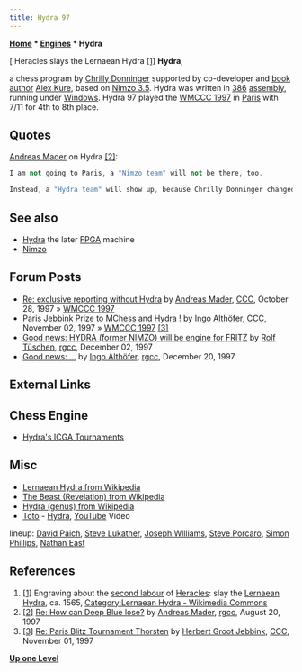 ```yaml
---
title: Hydra 97
---
```

**[Home](Home "Home") * [Engines](Engines "Engines") * Hydra**

\[ Heracles slays the Lernaean Hydra <a id="cite-note-1" href="#cite-ref-1">[1]</a>
**Hydra**,

a chess program by [Chrilly Donninger](Chrilly_Donninger "Chrilly Donninger") supported by co-developer and [book author](Category:Opening_Book_Author "Category:Opening Book Author") [Alex Kure](Alex_Kure "Alex Kure"), based on [Nimzo 3.5](Nimzo "Nimzo"). Hydra was written in [386](X86 "X86") [assembly](Assembly "Assembly"), running under [Windows](Windows "Windows"). Hydra 97 played the [WMCCC 1997](WMCCC_1997 "WMCCC 1997") in [Paris](https://en.wikipedia.org/wiki/Paris) with 7/11 for 4th to 8th place.

## Quotes

[Andreas Mader](Andreas_Mader "Andreas Mader") on Hydra <a id="cite-note-2" href="#cite-ref-2">[2]</a>:

```C++
I am not going to Paris, a "Nimzo team" will not be there, too.

```

```C++
Instead, a "Hydra team" will show up, because Chrilly Donninger changed the name of his child. This program is based on Nimzo 3.5, but most of the routines are new and many new ideas had been implemented. Hydra will only work with [Win 95 (97, NT)](Windows "Windows") and will not work under [DOS](MS-DOS "MS-DOS"). By now we are twiddling with the positional parameters (e.g. the brand new [mobility evaluation](Mobility "Mobility")) and there are many bugs in the program. Hydra is a "usual" Donninger program: Very fast and (by now) dumb. I have a Pentium 225 MMX and Hydra is doing approx. 180 KNPS on this machine. Maybe this is going to decrease when more knowledge is implemented. Chrilly also had a plan for "CHE++", but I think due to time problems this is not going to happen ... 

```

## See also

- [Hydra](Hydra "Hydra") the later [FPGA](FPGA "FPGA") machine
- [Nimzo](Nimzo "Nimzo")

## Forum Posts

- [Re: exclusive reporting without Hydra](https://www.stmintz.com/ccc/index.php?id=11214) by [Andreas Mader](Andreas_Mader "Andreas Mader"), [CCC](CCC "CCC"), October 28, 1997 » [WMCCC 1997](WMCCC_1997 "WMCCC 1997")
- [Paris Jebbink Prize to MChess and Hydra !](https://www.stmintz.com/ccc/index.php?id=11502) by [Ingo Althöfer](Ingo_Alth%C3%B6fer "Ingo Althöfer"), [CCC](CCC "CCC"), November 02, 1997 » [WMCCC 1997](WMCCC_1997 "WMCCC 1997") <a id="cite-note-3" href="#cite-ref-3">[3]</a>
- [Good news: HYDRA (former NIMZO) will be engine for FRITZ](https://groups.google.com/d/msg/rec.games.chess.computer/Hrr2GE5mFbM/38URG0CESpEJ) by [Rolf Tüschen](Rolf_T%C3%BCschen "Rolf Tüschen"), [rgcc](Computer_Chess_Forums "Computer Chess Forums"), December 02, 1997
- [Good news: ...](https://groups.google.com/d/msg/rec.games.chess.computer/a0z4xMA7KoY/_WRfzfdVY40J) by [Ingo Althöfer](Ingo_Alth%C3%B6fer "Ingo Althöfer"), [rgcc](Computer_Chess_Forums "Computer Chess Forums"), December 20, 1997

## External Links

## Chess Engine

- [Hydra's ICGA Tournaments](https://www.game-ai-forum.org/icga-tournaments/program.php?id=6)

## Misc

- [Lernaean Hydra from Wikipedia](https://en.wikipedia.org/wiki/Lernaean_Hydra)
- [The Beast (Revelation) from Wikipedia](https://en.wikipedia.org/wiki/Beast_of_Revelation)
- [Hydra (genus) from Wikipedia](https://en.wikipedia.org/wiki/Hydra_%28genus%29)
- [Toto](Category:Toto "Category:Toto") - [Hydra](<https://en.wikipedia.org/wiki/Hydra_(Toto_album)>), [YouTube](https://en.wikipedia.org/wiki/YouTube) Video

lineup: [David Paich](https://en.wikipedia.org/wiki/David_Paich), [Steve Lukather](https://en.wikipedia.org/wiki/Steve_Lukather), [Joseph Williams](<https://en.wikipedia.org/wiki/Joseph_Williams_(musician)>), [Steve Porcaro](https://en.wikipedia.org/wiki/Steve_Porcaro), [Simon Phillips](Category:Simon_Phillips "Category:Simon Phillips"), [Nathan East](https://en.wikipedia.org/wiki/Nathan_East)

## References

1. <a id="cite-ref-1" href="#cite-note-1">[1]</a> Engraving about the [second labour](https://en.wikipedia.org/wiki/Labours_of_Hercules) of [Heracles](https://en.wikipedia.org/wiki/Heracles): slay the [Lernaean Hydra](https://en.wikipedia.org/wiki/Lernaean_Hydra), ca. 1565, [Category:Lernaean Hydra - Wikimedia Commons](https://commons.wikimedia.org/wiki/Category:Lernaean_Hydra)
1. <a id="cite-ref-2" href="#cite-note-2">[2]</a> [Re: How can Deep Blue lose?](https://groups.google.com/d/msg/rec.games.chess.computer/J9gYk1HalUE/8iLbcIoLUeAJ) by [Andreas Mader](Andreas_Mader "Andreas Mader"), [rgcc](Computer_Chess_Forums "Computer Chess Forums"), August 20, 1997
1. <a id="cite-ref-3" href="#cite-note-3">[3]</a> [Re: Paris Blitz Tournament Thorsten](https://www.stmintz.com/ccc/index.php?id=11481) by [Herbert Groot Jebbink](http://herbert.groot.jebbink.nl/), [CCC](CCC "CCC"), November 01, 1997

**[Up one Level](Engines "Engines")**

